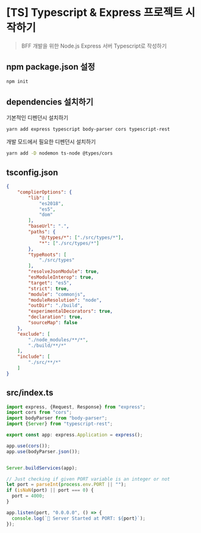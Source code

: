 # [TS] Typescript & Express 프로젝트 시작하기  
> BFF 개발을 위한 Node.js Express 서버 Typescript로 작성하기

## npm package.json 설정
```bash
npm init
```

## dependencies 설치하기
기본적인 디펜던시 설치하기
```bash
yarn add express typescript body-parser cors typescript-rest
```
개발 모드에서 필요한 디펜던시 설치하기 
```bash
yarn add -D nodemon ts-node @types/cors
```

## tsconfig.json
```json
{
    "complierOptions": {
        "lib": [
            "es2018",
            "es5",
            "dom"
        ],
        "baseUrl": ".",
        "paths": {
            "@/types/*": ["./src/types/*"],
            "*": ["./src/types/*"]
        },
        "typeRoots": [
            "./src/types"
        ],
        "resolveJsonModule": true,
        "esModuleInterop": true,
        "target": "es5",
        "strict": true,
        "module": "commonjs",
        "moduleResolution": "node",
        "outDir": "./build",
        "experimentalDecorators": true,
        "declaration": true,
        "sourceMap": false
    },
    "exclude": [
        "./node_modules/**/*",
        "./build/**/*"
    ],
    "include": [
        "./src/**/*"
    ]
}
```

## src/index.ts
```ts
import express, {Request, Response} from "express";
import cors from "cors";
import bodyParser from "body-parser";
import {Server} from "typescript-rest";

export const app: express.Application = express();

app.use(cors());
app.use(bodyParser.json());


Server.buildServices(app);

// Just checking if given PORT variable is an integer or not
let port = parseInt(process.env.PORT || "");
if (isNaN(port) || port === 0) {
  port = 4000;
}

app.listen(port, "0.0.0.0", () => {
  console.log(`🚀 Server Started at PORT: ${port}`);
});
```
